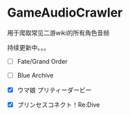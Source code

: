 # GameAudioCrawler

用于爬取常见二游wiki的所有角色音频

持续更新中。。。

 - [ ] Fate/Grand Order
 
 - [ ] Blue Archive
 
 - [x] ウマ娘 プリティーダービー

 - [x] プリンセスコネクト！Re:Dive
